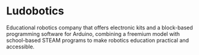 # Ludobotics
Educational robotics company that offers electronic kits and a block-based programming software for Arduino, combining a freemium model with school-based STEAM programs to make robotics education practical and accessible.
